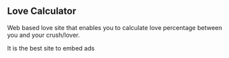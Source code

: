 

## Love Calculator

Web based love site that enables you to calculate love percentage between you and your crush/lover.

It is the best site to embed ads 

